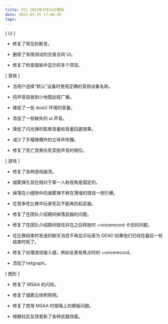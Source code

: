 ```yaml
---
title: CS2 2023年3月24日更新
date: 2023-03-25 17:40:49
tags:
---
```

[ Ui ]

- 修复了常见的断言。 

- 删除了有限测试的交易合同 UI。 

- 修复了检查面板中显示的多个项目。

[ 音频 ]

- 当用户选择“默认”设备时使用正确的音频设备名称。 

- 将声音投放到小地图远程广播。 

- 降低了一些 dust2 环境的音量。 

- 添加了一些缺失的 ui 声音。

- 降低了闪光弹的眩晕音量和音量回避效果。 

- 减少了手榴弹爆炸的立体声传播。

- 修复了死亡竞赛杀死奖励声音的相位。 

[ 游戏 ]

- 修复了各种游戏崩溃。 

- 烟雾弹孔现在相对于第一人称视角是固定的。 

- 掉落在小缝隙中的烟雾弹不再在薄墙的错误一侧引爆。 

- 在竞争性比赛中玩家死后不能再捡起武器。 

- 修复了在团队介绍期间掉落武器的问题。 

- 修复了在团队介绍期间按住并在之后释放时 +voicerecord 卡住的问题。 

- 在比赛结束时发送的聊天消息不再显示玩家为 *DEAD* 如果他们已经在最后一轮结束时死了。 

- 修复了处理游戏输入键，例如全景有焦点时的 +voicerecord。 

- 添加了netgraph。

[ 图形 ]

- 修复了 MSAA 的闪烁。 

- 修复了烟雾云体积照明。 

- 修复了禁用 MSAA 时玻璃上的模板问题。 

- 根据社区反馈更新了各种武器饰面。 

